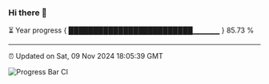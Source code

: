 ### Hi there 👋

⏳ Year progress { █████████████████████████▁▁▁▁▁ } 85.73 %

---

⏰ Updated on Sat, 09 Nov 2024 18:05:39 GMT

![Progress Bar CI](https://github.com/liununu/liununu/workflows/Progress%20Bar%20CI/badge.svg)
